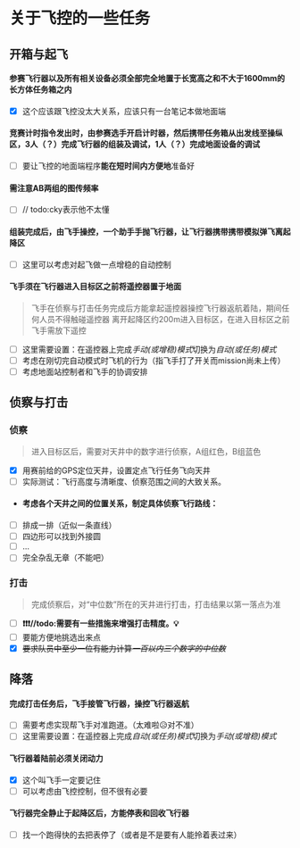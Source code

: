 # 关于飞控的一些任务

## 开箱与起飞
#### 参赛飞行器以及所有相关设备必须全部完全地置于长宽高之和不大于1600mm的长方体任务箱之内 
- [x] 这个应该跟飞控没太大关系，应该只有一台笔记本做地面端
#### 竞赛计时指令发出时，由参赛选手开启计时器，然后携带任务箱从出发线至操纵区，3人（？）完成飞行器的组装及调试，1人（？）完成地面设备的调试
- [ ] 要让飞控的地面端程序**能在短时间内方便地**准备好
#### 需注意AB两组的图传频率
- [ ] // todo:cky表示他不太懂
#### 组装完成后，由飞手操控，一个助手手抛飞行器，让飞行器携带携带模拟弹飞离起降区
- [ ] 这里可以考虑对起飞做一点增稳的自动控制
#### 飞手须在飞行器进入目标区之前将遥控器置于地面
> 飞手在侦察与打击任务完成后方能拿起遥控器操控飞行器返航着陆，期间任何人员不得触碰遥控器
> 离开起降区约200m进入目标区，在进入目标区之前飞手需放下遥控
- [ ] 这里需要设置：在遥控器上完成*手动(或增稳)模式*切换为*自动(或任务)模式*
- [ ] 考虑在刚切完自动模式时飞机的行为（指飞手打了开关而mission尚未上传）
- [ ] 考虑地面站控制者和飞手的协调安排

## 侦察与打击
### 侦察
> 进入目标区后，需要对天井中的数字进行侦察，A组红色，B组蓝色
- [x] 用赛前给的GPS定位天井，设置定点飞行任务飞向天井
- [ ] 实际测试：飞行高度与清晰度、侦察范围之间的大致关系。
- #### 考虑各个天井之间的位置关系，制定具体侦察飞行路线：
- [ ] 排成一排（近似一条直线）
- [ ] 四边形可以找到外接圆
- [ ] ...
- [ ] 完全杂乱无章（不能吧）

### 打击
> 完成侦察后，对“中位数”所在的天井进行打击，打击结果以第一落点为准
- [ ] **❗❗❗//todo:需要有一些措施来增强打击精度。💡**
- [ ] 要能方便地挑选出来点
- [x] ~~要求队员中至少一位有能力计算*一百以内三个数字的中位数*~~

## 降落
#### 完成打击任务后，飞手接管飞行器，操控飞行器返航
- [ ] 需要考虑实现帮飞手对准跑道。（太难啦😥对不准）
- [ ] 这里需要设置：在遥控器上完成*自动(或任务)模式*切换为*手动(或增稳)模式*
#### 飞行器着陆前必须关闭动力
- [X] 这个叫飞手一定要记住
- [ ] 可以考虑由飞控控制，但不很有必要
#### 飞行器完全静止于起降区后，方能停表和回收飞行器
- [ ] 找一个跑得快的去把表停了（或者是不是要有人能拎着表过来）
